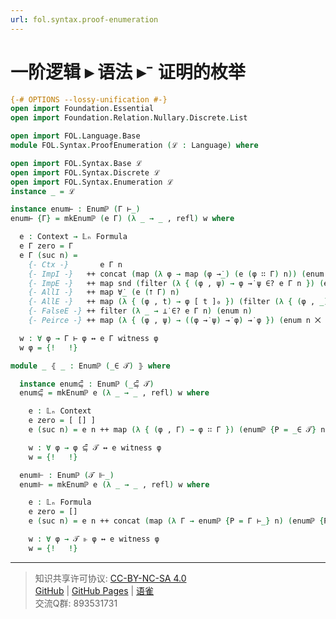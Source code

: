 ```yaml
---
url: fol.syntax.proof-enumeration
---
```


# 一阶逻辑 ▸ 语法 ▸⁻ 证明的枚举

```agda
{-# OPTIONS --lossy-unification #-}
open import Foundation.Essential
open import Foundation.Relation.Nullary.Discrete.List

open import FOL.Language.Base
module FOL.Syntax.ProofEnumeration (ℒ : Language) where

open import FOL.Syntax.Base ℒ
open import FOL.Syntax.Discrete ℒ
open import FOL.Syntax.Enumeration ℒ
instance _ = ℒ
```

```agda
instance enum⊢ : Enumℙ (Γ ⊢_)
enum⊢ {Γ} = mkEnumℙ (e Γ) (λ _ → _ , refl) w where
```

```agda
  e : Context → 𝕃ₙ Formula
  e Γ zero = Γ
  e Γ (suc n) =
    {- Ctx -}       e Γ n
    {- ImpI -}   ++ concat (map (λ φ → map (φ →̇_) (e (φ ∷ Γ) n)) (enum n))
    {- ImpE -}   ++ map snd (filter (λ { (φ , ψ) → φ →̇ ψ ∈? e Γ n }) (e Γ n ⨉ enum n))
    {- AllI -}   ++ map ∀̇_ (e (⭡ Γ) n)
    {- AllE -}   ++ map (λ { (φ , t) → φ [ t ]₀ }) (filter (λ { (φ , _) → ∀̇ φ ∈? e Γ n }) (enum n ⨉ enum n))
    {- FalseE -} ++ filter (λ _ → ⊥̇ ∈? e Γ n) (enum n)
    {- Peirce -} ++ map (λ { (φ , ψ) → ((φ →̇ ψ) →̇ φ) →̇ φ }) (enum n ⨉ enum n)
```

```agda
  w : ∀ φ → Γ ⊢ φ ↔ e Γ witness φ
  w φ = {!   !}
```

```agda
module _ ⦃ _ : Enumℙ (_∈ 𝒯) ⦄ where
```

```agda
  instance enum⊆̣͆ : Enumℙ (_⊆̣͆ 𝒯)
  enum⊆̣͆ = mkEnumℙ e (λ _ → _ , refl) w where
```

```agda
    e : 𝕃ₙ Context
    e zero = [ [] ]
    e (suc n) = e n ++ map (λ { (φ , Γ) → φ ∷ Γ }) (enumℙ {P = _∈ 𝒯} n ⨉ e n)
```

```agda
    w : ∀ φ → φ ⊆̣͆ 𝒯 ↔ e witness φ
    w = {!   !}
```

```agda
  enum⊩ : Enumℙ (𝒯 ⊩_)
  enum⊩ = mkEnumℙ e (λ _ → _ , refl) w where
```

```agda
    e : 𝕃ₙ Formula
    e zero = []
    e (suc n) = e n ++ concat (map (λ Γ → enumℙ {P = Γ ⊢_} n) (enumℙ {P = _⊆̣͆ 𝒯} n))
```

```agda
    w : ∀ φ → 𝒯 ⊩ φ ↔ e witness φ
    w = {!   !}
```

---
> 知识共享许可协议: [CC-BY-NC-SA 4.0](https://creativecommons.org/licenses/by-nc-sa/4.0/deed.zh)  
> [GitHub](https://github.com/choukh/MetaLogic/blob/main/src/FOL/Syntax/ProofEnumeration.lagda.md) | [GitHub Pages](https://choukh.github.io/MetaLogic/FOL.Syntax.ProofEnumeration.html) | [语雀](https://www.yuque.com/ocau/metalogic/fol.syntax.proof-enumeration)  
> 交流Q群: 893531731
 